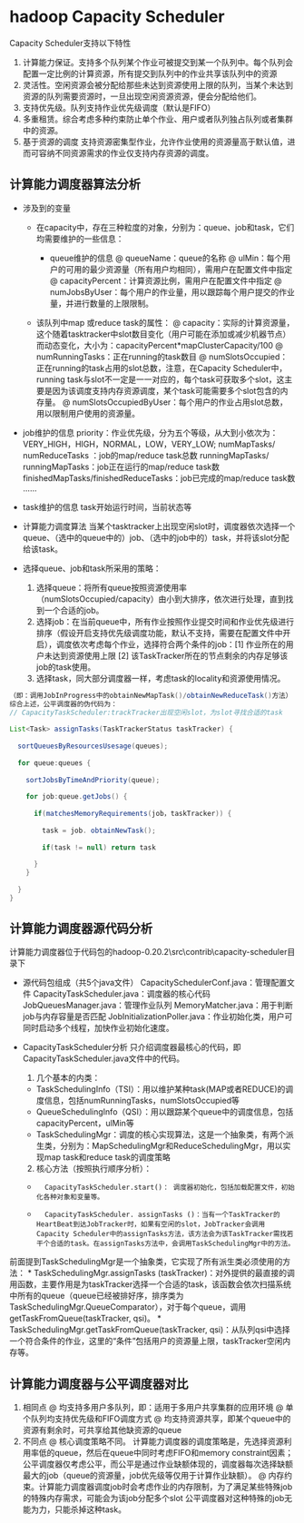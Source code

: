 # hadoop Capacity Scheduler

Capacity Scheduler支持以下特性
  1.	计算能力保证。支持多个队列某个作业可被提交到某一个队列中。每个队列会配置一定比例的计算资源，所有提交到队列中的作业共享该队列中的资源
  2.	灵活性。空闲资源会被分配给那些未达到资源使用上限的队列，当某个未达到资源的队列需要资源时，一旦出现空闲资源资源，便会分配给他们。
  3.  支持优先级。队列支持作业优先级调度（默认是FIFO）
  4. 	多重租赁。综合考虑多种约束防止单个作业、用户或者队列独占队列或者集群中的资源。
  5.	基于资源的调度 支持资源密集型作业，允许作业使用的资源量高于默认值，进而可容纳不同资源需求的作业仅支持内存资源的调度。
 
## 计算能力调度器算法分析
* 涉及到的变量
  * 在capacity中，存在三种粒度的对象，分别为：queue、job和task，它们均需要维护的一些信息：
    * queue维护的信息
@ queueName：queue的名称
@ ulMin：每个用户的可用的最少资源量（所有用户均相同），需用户在配置文件中指定
@ capacityPercent：计算资源比例，需用户在配置文件中指定
@ numJobsByUser：每个用户的作业量，用以跟踪每个用户提交的作业量，并进行数量的上限限制。

  * 该队列中map 或reduce task的属性：
@ capacity：实际的计算资源量，这个随着tasktracker中slot数目变化（用户可能在添加或减少机器节点）而动态变化，大小为：capacityPercent*mapClusterCapacity/100
@ numRunningTasks：正在running的task数目
@ numSlotsOccupied：正在running的task占用的slot总数，注意，在Capacity Scheduler中，running task与slot不一定是一一对应的，每个task可获取多个slot，这主要是因为该调度支持内存资源调度，某个task可能需要多个slot包含的内存量。
@ numSlotsOccupiedByUser：每个用户的作业占用slot总数，用以限制用户使用的资源量。

* job维护的信息
priority：作业优先级，分为五个等级，从大到小依次为：VERY_HIGH，HIGH，NORMAL，LOW，VERY_LOW;
numMapTasks/ numReduceTasks ：job的map/reduce task总数
runningMapTasks/ runningMapTasks：job正在运行的map/reduce task数
finishedMapTasks/finishedReduceTasks：job已完成的map/reduce task数
……
* 	task维护的信息
task开始运行时间，当前状态等


* 计算能力调度算法
当某个tasktracker上出现空闲slot时，调度器依次选择一个queue、（选中的queue中的）job、（选中的job中的）task，并将该slot分配给该task。

* 选择queue、job和task所采用的策略：
  1. 	选择queue：将所有queue按照资源使用率（numSlotsOccupied/capacity）由小到大排序，依次进行处理，直到找到一个合适的job。
  2.	选择job：在当前queue中，所有作业按照作业提交时间和作业优先级进行排序（假设开启支持优先级调度功能，默认不支持，需要在配置文件中开启），调度依次考虑每个作业，选择符合两个条件的job：[1] 作业所在的用户未达到资源使用上限 [2] 该TaskTracker所在的节点剩余的内存足够该job的task使用。
  3.	选择task，同大部分调度器一样，考虑task的locality和资源使用情况。

```java
（即：调用JobInProgress中的obtainNewMapTask()/obtainNewReduceTask()方法）
综合上述，公平调度器的伪代码为：
// CapacityTaskScheduler:trackTracker出现空闲slot，为slot寻找合适的task
 
List<Task> assignTasks(TaskTrackerStatus taskTracker) {
 
  sortQueuesByResourcesUsesage(queues);
 
  for queue:queues {
 
    sortJobsByTimeAndPriority(queue);
 
    for job:queue.getJobs() {
 
      if(matchesMemoryRequirements(job，taskTracker)) {
 
        task = job. obtainNewTask();
 
        if(task != null) return task
 
      }
    }
 
  }
}

```

## 计算能力调度器源代码分析
计算能力调度器位于代码包的hadoop-0.20.2\src\contrib\capacity-scheduler目录下

* 源代码包组成（共5个java文件）
CapacitySchedulerConf.java：管理配置文件
CapacityTaskScheduler.java：调度器的核心代码
JobQueuesManager.java：管理作业队列
MemoryMatcher.java：用于判断job与内存容量是否匹配
JobInitializationPoller.java：作业初始化类，用户可同时启动多个线程，加快作业初始化速度。

* CapacityTaskScheduler分析
只介绍调度器最核心的代码，即CapacityTaskScheduler.java文件中的代码。
  1.	几个基本的内类：
    *	TaskSchedulingInfo（TSI）：用以维护某种task(MAP或者REDUCE)的调度信息，包括numRunningTasks，numSlotsOccupied等
    *	QueueSchedulingInfo（QSI）：用以跟踪某个queue中的调度信息，包括capacityPercent，ulMin等
    *	TaskSchedulingMgr：调度的核心实现算法，这是一个抽象类，有两个派生类，分别为：MapSchedulingMgr和ReduceSchedulingMgr，用以实现map task和reduce task的调度策略

  2.	核心方法（按照执行顺序分析）：
    *		CapacityTaskScheduler.start()： 调度器初始化，包括加载配置文件，初始化各种对象和变量等。
    *		CapacityTaskScheduler. assignTasks ()：当有一个TaskTracker的HeartBeat到达JobTracker时，如果有空闲的slot，JobTracker会调用Capacity Scheduler中的assignTasks方法，该方法会为该TaskTracker需找若干个合适的task。在assignTasks方法中，会调用TaskSchedulingMgr中的方法。
前面提到TaskSchedulingMgr是一个抽象类，它实现了所有派生类必须使用的方法：
    *	 TaskSchedulingMgr.assignTasks (taskTracker)：对外提供的最直接的调用函数，主要作用是为taskTracker选择一个合适的task，该函数会依次扫描系统中所有的queue（queue已经被排好序，排序类为TaskSchedulingMgr.QueueComparator），对于每个queue，调用getTaskFromQueue(taskTracker, qsi)。
    *	 TaskSchedulingMgr.getTaskFromQueue(taskTracker, qsi)：从队列qsi中选择一个符合条件的作业，这里的“条件”包括用户的资源量上限，taskTracker空闲内存等。
    
    
## 	计算能力调度器与公平调度器对比

1.	相同点
@ 均支持多用户多队列，即：适用于多用户共享集群的应用环境
@ 单个队列均支持优先级和FIFO调度方式
@ 均支持资源共享，即某个queue中的资源有剩余时，可共享给其他缺资源的queue
2. 不同点
@ 核心调度策略不同。 计算能力调度器的调度策略是，先选择资源利用率低的queue，然后在queue中同时考虑FIFO和memory constraint因素；
公平调度器仅考虑公平，而公平是通过作业缺额体现的，调度器每次选择缺额最大的job（queue的资源量，job优先级等仅用于计算作业缺额）。
@ 内存约束。计算能力调度器调度job时会考虑作业的内存限制，为了满足某些特殊job的特殊内存需求，可能会为该job分配多个slot
公平调度器对这种特殊的job无能为力，只能杀掉这种task。
